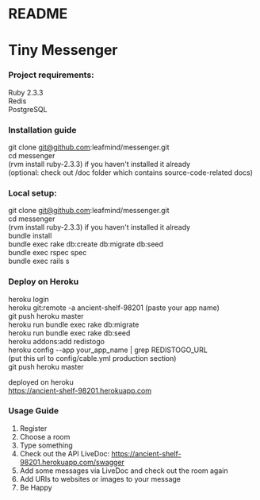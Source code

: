 # README

Tiny Messenger
======

### Project requirements:

Ruby 2.3.3  
Redis  
PostgreSQL  

### **Installation guide**
git clone git@github.com:leafmind/messenger.git  
cd messenger  
(rvm install ruby-2.3.3) if you haven't installed it already  
(optional: check out /doc folder which contains source-code-related docs)

### **Local setup:**  
git clone git@github.com:leafmind/messenger.git  
cd messenger  
(rvm install ruby-2.3.3) if you haven't installed it already  
bundle install  
bundle exec rake db:create db:migrate db:seed  
bundle exec rspec spec  
bundle exec rails s  

### **Deploy on Heroku**  
heroku login  
heroku git:remote -a ancient-shelf-98201 (paste your app name)  
git push heroku master  
heroku run bundle exec rake db:migrate  
heroku run bundle exec rake db:seed  
heroku addons:add redistogo  
heroku config --app your_app_name | grep REDISTOGO_URL  
(put this url to config/cable.yml production section)  
git push heroku master  

deployed on heroku  
https://ancient-shelf-98201.herokuapp.com  

### **Usage Guide**

1) Register  
2) Choose a room  
3) Type something  
4) Check out the API LiveDoc: https://ancient-shelf-98201.herokuapp.com/swagger  
5) Add some messages via LiveDoc and check out the room again  
6) Add URIs to websites or images to your message  
7) Be Happy  